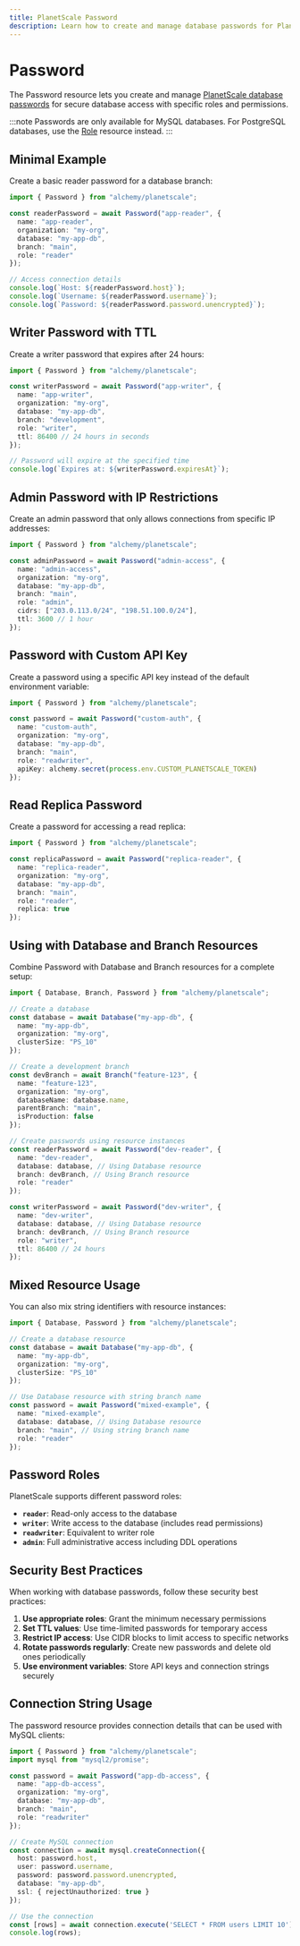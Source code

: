 ```yaml
---
title: PlanetScale Password
description: Learn how to create and manage database passwords for PlanetScale branches using Alchemy.
---
```


# Password

The Password resource lets you create and manage [PlanetScale database passwords](https://planetscale.com/docs/concepts/password) for secure database access with specific roles and permissions.

:::note
Passwords are only available for MySQL databases. For PostgreSQL databases, use the [Role](/providers/planetscale/role) resource instead.
:::

## Minimal Example

Create a basic reader password for a database branch:

```ts
import { Password } from "alchemy/planetscale";

const readerPassword = await Password("app-reader", {
  name: "app-reader",
  organization: "my-org",
  database: "my-app-db",
  branch: "main",
  role: "reader"
});

// Access connection details
console.log(`Host: ${readerPassword.host}`);
console.log(`Username: ${readerPassword.username}`);
console.log(`Password: ${readerPassword.password.unencrypted}`);
```

## Writer Password with TTL

Create a writer password that expires after 24 hours:

```ts
import { Password } from "alchemy/planetscale";

const writerPassword = await Password("app-writer", {
  name: "app-writer",
  organization: "my-org",
  database: "my-app-db",
  branch: "development",
  role: "writer",
  ttl: 86400 // 24 hours in seconds
});

// Password will expire at the specified time
console.log(`Expires at: ${writerPassword.expiresAt}`);
```

## Admin Password with IP Restrictions

Create an admin password that only allows connections from specific IP addresses:

```ts
import { Password } from "alchemy/planetscale";

const adminPassword = await Password("admin-access", {
  name: "admin-access",
  organization: "my-org",
  database: "my-app-db",
  branch: "main",
  role: "admin",
  cidrs: ["203.0.113.0/24", "198.51.100.0/24"],
  ttl: 3600 // 1 hour
});
```

## Password with Custom API Key

Create a password using a specific API key instead of the default environment variable:

```ts
import { Password } from "alchemy/planetscale";

const password = await Password("custom-auth", {
  name: "custom-auth",
  organization: "my-org",
  database: "my-app-db",
  branch: "main",
  role: "readwriter",
  apiKey: alchemy.secret(process.env.CUSTOM_PLANETSCALE_TOKEN)
});
```

## Read Replica Password

Create a password for accessing a read replica:

```ts
import { Password } from "alchemy/planetscale";

const replicaPassword = await Password("replica-reader", {
  name: "replica-reader",
  organization: "my-org",
  database: "my-app-db",
  branch: "main",
  role: "reader",
  replica: true
});
```

## Using with Database and Branch Resources

Combine Password with Database and Branch resources for a complete setup:

```ts
import { Database, Branch, Password } from "alchemy/planetscale";

// Create a database
const database = await Database("my-app-db", {
  name: "my-app-db",
  organization: "my-org",
  clusterSize: "PS_10"
});

// Create a development branch
const devBranch = await Branch("feature-123", {
  name: "feature-123",
  organization: "my-org",
  databaseName: database.name,
  parentBranch: "main",
  isProduction: false
});

// Create passwords using resource instances
const readerPassword = await Password("dev-reader", {
  name: "dev-reader",
  database: database, // Using Database resource
  branch: devBranch, // Using Branch resource
  role: "reader"
});

const writerPassword = await Password("dev-writer", {
  name: "dev-writer",
  database: database, // Using Database resource
  branch: devBranch, // Using Branch resource
  role: "writer",
  ttl: 86400 // 24 hours
});
```

## Mixed Resource Usage

You can also mix string identifiers with resource instances:

```ts
import { Database, Password } from "alchemy/planetscale";

// Create a database resource
const database = await Database("my-app-db", {
  name: "my-app-db",
  organization: "my-org",
  clusterSize: "PS_10"
});

// Use Database resource with string branch name
const password = await Password("mixed-example", {
  name: "mixed-example",
  database: database, // Using Database resource
  branch: "main", // Using string branch name
  role: "reader"
});
```

## Password Roles

PlanetScale supports different password roles:

- **`reader`**: Read-only access to the database
- **`writer`**: Write access to the database (includes read permissions)
- **`readwriter`**: Equivalent to writer role
- **`admin`**: Full administrative access including DDL operations

## Security Best Practices

When working with database passwords, follow these security best practices:

1. **Use appropriate roles**: Grant the minimum necessary permissions
2. **Set TTL values**: Use time-limited passwords for temporary access
3. **Restrict IP access**: Use CIDR blocks to limit access to specific networks
4. **Rotate passwords regularly**: Create new passwords and delete old ones periodically
5. **Use environment variables**: Store API keys and connection strings securely

## Connection String Usage

The password resource provides connection details that can be used with MySQL clients:

```ts
import { Password } from "alchemy/planetscale";
import mysql from "mysql2/promise";

const password = await Password("app-db-access", {
  name: "app-db-access",
  organization: "my-org",
  database: "my-app-db",
  branch: "main",
  role: "readwriter"
});

// Create MySQL connection
const connection = await mysql.createConnection({
  host: password.host,
  user: password.username,
  password: password.password.unencrypted,
  database: "my-app-db",
  ssl: { rejectUnauthorized: true }
});

// Use the connection
const [rows] = await connection.execute('SELECT * FROM users LIMIT 10');
console.log(rows);
```